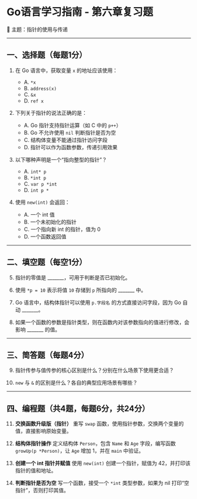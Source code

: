 # Go语言学习指南 - 第六章复习题

📘 主题：指针的使用与传递

---

## 一、选择题（每题1分）

1. 在 Go 语言中，获取变量 `x` 的地址应该使用：

   * A. `*x`
   * B. `address(x)`
   * C. `&x`
   * D. `ref x`

2. 下列关于指针的说法正确的是：

   * A. Go 指针支持指针运算（如 C 中的 `p++`）
   * B. Go 不允许使用 `nil` 判断指针是否为空
   * C. 结构体变量不能通过指针访问字段
   * D. 指针可以作为函数参数，传递引用效果

3. 以下哪种声明是一个“指向整型的指针”？

   * A. `int* p`
   * B. `*int p`
   * C. `var p *int`
   * D. `int p *`

4. 使用 `new(int)` 会返回：

   * A. 一个 int 值
   * B. 一个未初始化的指针
   * C. 一个指向新 int 的指针，值为 0
   * D. 一个函数返回值

---

## 二、填空题（每空1分）

5. 指针的零值是 \_\_\_\_\_\_\_，可用于判断是否已初始化。

6. 使用 `*p = 10` 表示将值 `10` 存储到 `p` 所指向的 \_\_\_\_\_\_\_ 中。

7. Go 语言中，结构体指针可以使用 `p.字段名` 的方式直接访问字段，因为 Go 自动 \_\_\_\_\_\_\_。

8. 如果一个函数的参数是指针类型，则在函数内对该参数指向的值进行修改，会影响 \_\_\_\_\_\_\_ 的值。

---

## 三、简答题（每题4分）

9. 指针传参与值传参的核心区别是什么？分别在什么场景下使用更合适？

10. `new` 与 `&` 的区别是什么？各自的典型应用场景有哪些？

---

## 四、编程题（共4题，每题6分，共24分）

11. **交换函数升级版（指针）**
    重写 `swap` 函数，使用指针参数，交换两个变量的值，直接影响原始变量。

12. **结构体指针操作**
    定义结构体 `Person`，包含 `Name` 和 `Age` 字段，编写函数 `growUp(p *Person)`，让 `Age` 增加 1，并在 `main` 中验证。

13. **创建一个 int 指针并赋值**
    使用 `new(int)` 创建一个指针，赋值为 42，并打印该指针的值和地址。

14. **判断指针是否为空**
    写一个函数，接受一个 `*int` 类型参数，如果为 nil 打印“空指针”，否则打印其值。

